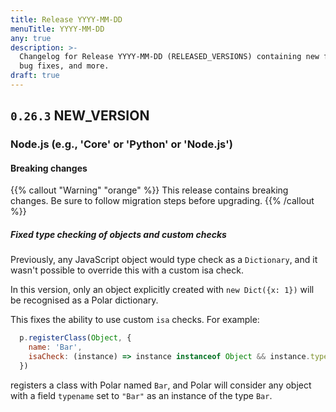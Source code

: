 ```yaml
---
title: Release YYYY-MM-DD
menuTitle: YYYY-MM-DD
any: true
description: >-
  Changelog for Release YYYY-MM-DD (RELEASED_VERSIONS) containing new features,
  bug fixes, and more.
draft: true
---
```


## `0.26.3` NEW_VERSION

### Node.js (e.g., 'Core' or 'Python' or 'Node.js')

#### Breaking changes

<!-- TODO: remove warning and replace with "None" if no breaking changes. -->

{{% callout "Warning" "orange" %}}
  This release contains breaking changes. Be sure to follow migration steps
  before upgrading.
{{% /callout %}}

##### Fixed type checking of objects and custom checks

Previously, any JavaScript object would type check as a `Dictionary`, and it wasn't possible
to override this with a custom isa check.

In this version, only an object explicitly created with `new Dict({x: 1})` will be recognised
as a Polar dictionary.

This fixes the ability to use custom `isa` checks. For example:

```js
  p.registerClass(Object, {
    name: 'Bar',
    isaCheck: (instance) => instance instanceof Object && instance.typename && instance.typename == "Bar"
  })
```

registers a class with Polar named `Bar`, and Polar will consider any object with a field `typename` set to `"Bar"`
as an instance of the type `Bar`.
